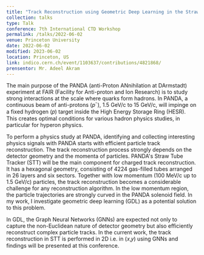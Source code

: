 ```yaml
---
title: "Track Reconstruction using Geometric Deep Learning in the Straw Tube Tracker (STT) at the PANDA Experiment "
collection: talks
type: Talk
conference: 7th International CTD Workshop
permalink: /talks/2022-06-02
venue: Princeton University
date: 2022-06-02
modified: 2023-06-02
location: Princeton, US
link: indico.cern.ch/event/1103637/contributions/4821868/
prensentor: Mr. Adeel Akram
---
```


The main purpose of the PANDA (anti-Proton ANnihilation at DArmstadt) experiment at FAIR (Facility for Anti-proton and Ion Research) is to study strong interactions at the scale where quarks form hadrons. In PANDA, a continuous beam of anti-protons (𝑝¯), 1.5 GeV/c to 15 GeV/c, will impinge on a fixed hydrogen (𝑝) target inside the High Energy Storage Ring (HESR). This creates optimal conditions for various hadron physics studies, in particular for hyperon physics.

To perform a physics study at PANDA, identifying and collecting interesting physics signals with PANDA starts with efficient particle track reconstruction. The track reconstruction process strongly depends on the detector geometry and the momenta of particles. PANDA's Straw Tube Tracker (STT) will be the main component for charged track reconstruction. It has a hexagonal geometry, consisting of 4224 gas-filled tubes arranged in 26 layers and six sectors. Together with low momentum (100 MeV/c up to 1.5 GeV/c) particles, the track reconstruction becomes a considerable challenge for any reconstruction algorithm. In the low momentum region, the particle trajectories are strongly curved in the PANDA solenoid field. In my work, I investigate geometric deep learning (GDL) as a potential solution to this problem.

In GDL, the Graph Neural Networks (GNNs) are expected not only to capture the non-Euclidean nature of detector geometry but also efficiently reconstruct complex particle tracks. In the current work, the track reconstruction in STT is performed in 2D i.e. in (𝑥,𝑦) using GNNs and findings will be presented at this conference.
